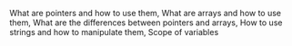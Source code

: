 What are pointers and how to use them, What are arrays and how to use them, What are the differences between pointers and arrays, How to use strings and how to manipulate them, Scope of variables
